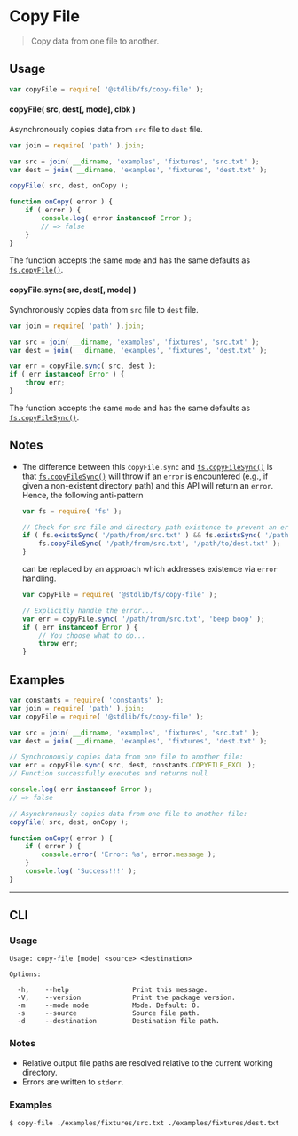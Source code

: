 <!--

@license Apache-2.0

Copyright (c) 2018 The Stdlib Authors.

Licensed under the Apache License, Version 2.0 (the "License");
you may not use this file except in compliance with the License.
You may obtain a copy of the License at

   http://www.apache.org/licenses/LICENSE-2.0

Unless required by applicable law or agreed to in writing, software
distributed under the License is distributed on an "AS IS" BASIS,
WITHOUT WARRANTIES OR CONDITIONS OF ANY KIND, either express or implied.
See the License for the specific language governing permissions and
limitations under the License.

-->

# Copy File

> Copy data from one file to another.

<section class="usage">

## Usage

```javascript
var copyFile = require( '@stdlib/fs/copy-file' );
```

#### copyFile( src, dest\[, mode], clbk )

Asynchronously copies data from `src` file to `dest` file.

```javascript
var join = require( 'path' ).join;

var src = join( __dirname, 'examples', 'fixtures', 'src.txt' );
var dest = join( __dirname, 'examples', 'fixtures', 'dest.txt' );

copyFile( src, dest, onCopy );

function onCopy( error ) {
    if ( error ) {
        console.log( error instanceof Error );
        // => false
    }
}
```

The function accepts the same `mode` and has the same defaults as [`fs.copyFile()`][node-fs].

#### copyFile.sync( src, dest\[, mode] )

Synchronously copies data from `src` file to `dest` file.

```javascript
var join = require( 'path' ).join;

var src = join( __dirname, 'examples', 'fixtures', 'src.txt' );
var dest = join( __dirname, 'examples', 'fixtures', 'dest.txt' );

var err = copyFile.sync( src, dest );
if ( err instanceof Error ) {
    throw err;
}
```

The function accepts the same `mode` and has the same defaults as [`fs.copyFileSync()`][node-fs].

</section>

<!-- /.usage -->

<section class="notes">

## Notes

-   The difference between this `copyFile.sync` and [`fs.copyFileSync()`][node-fs] is that [`fs.copyFileSync()`][node-fs] will throw if an `error` is encountered (e.g., if given a non-existent directory path) and this API will return an `error`. Hence, the following anti-pattern

    <!-- eslint-disable node/no-unsupported-features/node-builtins, node/no-sync -->

    ```javascript
    var fs = require( 'fs' );

    // Check for src file and directory path existence to prevent an error being thrown...
    if ( fs.existsSync( '/path/from/src.txt' ) && fs.existsSync( '/path/to' ) ) {
        fs.copyFileSync( '/path/from/src.txt', '/path/to/dest.txt' );
    }
    ```

    can be replaced by an approach which addresses existence via `error` handling.

    <!-- eslint-disable node/no-sync -->

    ```javascript
    var copyFile = require( '@stdlib/fs/copy-file' );

    // Explicitly handle the error...
    var err = copyFile.sync( '/path/from/src.txt', 'beep boop' );
    if ( err instanceof Error ) {
        // You choose what to do...
        throw err;
    }
    ```

</section>

<!-- /.notes -->

<section class="examples">

## Examples

<!-- eslint no-undef: "error" -->

```javascript
var constants = require( 'constants' );
var join = require( 'path' ).join;
var copyFile = require( '@stdlib/fs/copy-file' );

var src = join( __dirname, 'examples', 'fixtures', 'src.txt' );
var dest = join( __dirname, 'examples', 'fixtures', 'dest.txt' );

// Synchronously copies data from one file to another file:
var err = copyFile.sync( src, dest, constants.COPYFILE_EXCL );
// Function successfully executes and returns null

console.log( err instanceof Error );
// => false

// Asynchronously copies data from one file to another file:
copyFile( src, dest, onCopy );

function onCopy( error ) {
    if ( error ) {
        console.error( 'Error: %s', error.message );
    }
    console.log( 'Success!!!' );
}
```

</section>

<!-- /.examples -->

* * *

<section class="cli">

## CLI

<section class="usage">

### Usage

```text
Usage: copy-file [mode] <source> <destination>

Options:

  -h,    --help                Print this message.
  -V,    --version             Print the package version.
  -m     --mode mode           Mode. Default: 0.
  -s     --source              Source file path.
  -d     --destination         Destination file path.
```

</section>

<!-- /.usage -->

<section class="notes">

### Notes

-   Relative output file paths are resolved relative to the current working directory.
-   Errors are written to `stderr`.

</section>

<!-- /.notes -->

<section class="examples">

### Examples

```bash
$ copy-file ./examples/fixtures/src.txt ./examples/fixtures/dest.txt
```

</section>

<!-- /.examples -->

</section>

<!-- /.cli -->

<!-- Section for related `stdlib` packages. Do not manually edit this section, as it is automatically populated. -->

<section class="related">

</section>

<!-- /.related -->

<!-- Section for all links. Make sure to keep an empty line after the `section` element and another before the `/section` close. -->

<section class="links">

[node-fs]: https://nodejs.org/api/fs.html

</section>

<!-- /.links -->
